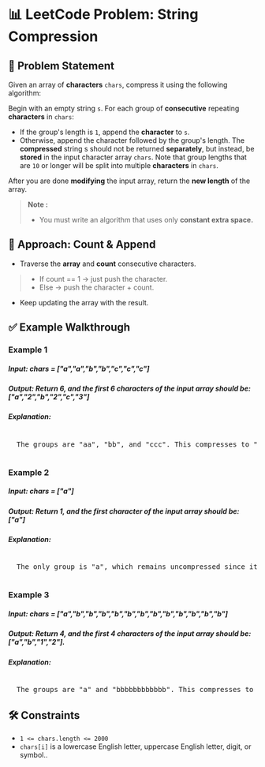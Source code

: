 # 📊 LeetCode Problem: String Compression

## 🧩 Problem Statement

Given an array of **characters** `chars`, compress it using the following algorithm:

Begin with an empty string `s`. For each group of **consecutive** repeating **characters** in `chars`:

- If the group's length is `1`, append the **character** to `s`.
- Otherwise, append the character followed by the group's length.
The **compressed** string s should not be returned **separately**, but instead, be **stored** in the input character array `chars`. Note that group lengths that are `10` or longer will be split into multiple **characters** in `chars`.

After you are done **modifying** the input array, return the **new length** of the array.


> **Note :**
> - You must write an algorithm that uses only **constant extra space.**



## 🧠 Approach: Count & Append

- Traverse the **array** and **count** consecutive characters.

> - If count == 1 → just push the character.
> - Else → push the character + count.

- Keep updating the array  with the result.



## ✅ Example Walkthrough

### Example 1

##### Input: chars = ["a","a","b","b","c","c","c"]
##### Output: Return 6, and the first 6 characters of the input array should be: ["a","2","b","2","c","3"]

##### Explanation: 
<pre> 
  The groups are "aa", "bb", and "ccc". This compresses to "a2b2c3".
  
</pre>

### Example 2

##### Input: chars = ["a"]
##### Output: Return 1, and the first character of the input array should be: ["a"]

##### Explanation: 
<pre> 
  The only group is "a", which remains uncompressed since it's a single character.
  
</pre>

### Example 3

##### Input: chars = ["a","b","b","b","b","b","b","b","b","b","b","b","b"]
##### Output: Return 4, and the first 4 characters of the input array should be: ["a","b","1","2"].

##### Explanation: 
<pre> 
  The groups are "a" and "bbbbbbbbbbbb". This compresses to "ab12".
</pre>

## 🛠️ Constraints

- `1 <= chars.length <= 2000`
- `chars[i]` is a lowercase English letter, uppercase English letter, digit, or symbol..
  

